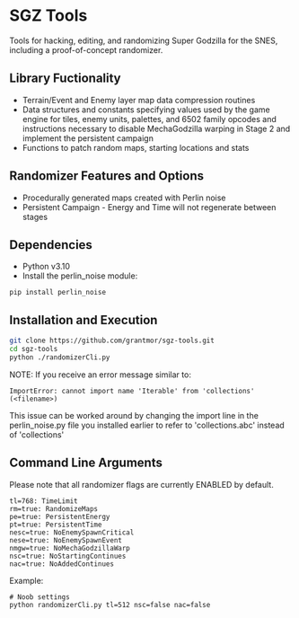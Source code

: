 # SGZ Tools
Tools for hacking, editing, and randomizing Super Godzilla for the SNES, including a proof-of-concept randomizer.

## Library Fuctionality
+ Terrain/Event and Enemy layer map data compression routines
+ Data structures and constants specifying values used by the game engine for tiles, enemy units, palettes, and 6502 family opcodes and instructions necessary to disable MechaGodzilla warping in Stage 2 and implement the persistent campaign
+ Functions to patch random maps, starting locations and stats

## Randomizer Features and Options
+ Procedurally generated maps created with Perlin noise
+ Persistent Campaign - Energy and Time will not regenerate between stages

## Dependencies
+ Python v3.10
 + Install the perlin_noise module:
```
pip install perlin_noise
```

## Installation and Execution
```sh
git clone https://github.com/grantmor/sgz-tools.git
cd sgz-tools
python ./randomizerCli.py
```
NOTE: If you receive an error message similar to:
```
ImportError: cannot import name 'Iterable' from 'collections' (<filename>)
```
This issue can be worked around by changing the import line in the perlin_noise.py file you installed earlier to refer to 'collections.abc' instead of 'collections'

## Command Line Arguments
Please note that all randomizer flags are currently ENABLED by default.

```
tl=768: TimeLimit
rm=true: RandomizeMaps
pe=true: PersistentEnergy
pt=true: PersistentTime
nesc=true: NoEnemySpawnCritical
nese=true: NoEnemySpawnEvent
nmgw=true: NoMechaGodzillaWarp
nsc=true: NoStartingContinues
nac=true: NoAddedContinues
```

Example:

```
# Noob settings
python randomizerCli.py tl=512 nsc=false nac=false
```